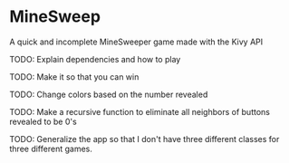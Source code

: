 # MineSweep
A quick and incomplete MineSweeper game made with the Kivy API

TODO: Explain dependencies and how to play

TODO: Make it so that you can win

TODO: Change colors based on the number revealed

TODO: Make a recursive function to eliminate all neighbors of buttons revealed to be 0's

TODO: Generalize the app so that I don't have three different classes for three different games.
